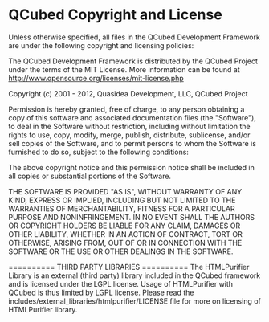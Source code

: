 # QCubed Copyright and License

Unless otherwise specified, all files in the QCubed Development Framework
are under the following copyright and licensing policies:

The QCubed Development Framework is distributed by the QCubed Project
under the terms of the MIT License.  More information can be found at
http://www.opensource.org/licenses/mit-license.php

Copyright (c) 2001 - 2012, Quasidea Development, LLC, QCubed Project

Permission is hereby granted, free of charge, to any person obtaining a copy of
this software and associated documentation files (the "Software"), to deal in
the Software without restriction, including without limitation the rights to
use, copy, modify, merge, publish, distribute, sublicense, and/or sell copies
of the Software, and to permit persons to whom the Software is furnished to do
so, subject to the following conditions:

The above copyright notice and this permission notice shall be included in all
copies or substantial portions of the Software.

THE SOFTWARE IS PROVIDED "AS IS", WITHOUT WARRANTY OF ANY KIND, EXPRESS OR
IMPLIED, INCLUDING BUT NOT LIMITED TO THE WARRANTIES OF MERCHANTABILITY,
FITNESS FOR A PARTICULAR PURPOSE AND NONINFRINGEMENT. IN NO EVENT SHALL THE
AUTHORS OR COPYRIGHT HOLDERS BE LIABLE FOR ANY CLAIM, DAMAGES OR OTHER
LIABILITY, WHETHER IN AN ACTION OF CONTRACT, TORT OR OTHERWISE, ARISING FROM,
OUT OF OR IN CONNECTION WITH THE SOFTWARE OR THE USE OR OTHER DEALINGS IN THE
SOFTWARE.

========== THIRD PARTY LIBRARIES ==========
The HTMLPurifier Library is an external (third party) library included in the
QCubed framework and is licensed under the LGPL license. Usage of HTMLPurifier
with QCubed is thus limited by LGPL license. Please read the
includes/external_libraries/htmlpurifier/LICENSE file for more on licensing of
HTMLPurifier library.

